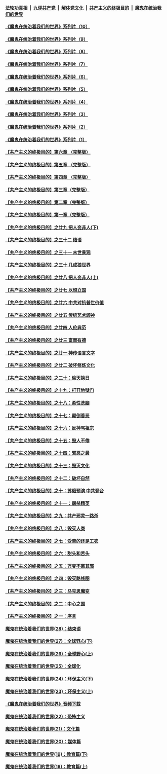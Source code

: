 

####  [法轮功真相](../../../../basic/blob/master/README.md?t=08221032) &nbsp;|&nbsp; [九评共产党](../../../../9ping.md/blob/master/README.md?t=08221032) &nbsp;|&nbsp; [解体党文化](../../../../jtdwh.md/blob/master/README.md?t=08221032)  &nbsp;|&nbsp; [共产主义的终极目的](../../../../gczydzjmd.md/blob/master/README.md?t=08221032) &nbsp;|&nbsp; [魔鬼在统治我们的世界](../../../../mgztzwmdsj.md/blob/master/README.md?t=08221032) 

#### [《魔鬼在统治着我们的世界》系列片（10）](../pages/nsc422/n12292670.md?t=08221032) 

#### [《魔鬼在统治着我们的世界》系列片（9）](../pages/nsc422/n12290859.md?t=08221032) 

#### [《魔鬼在统治着我们的世界》系列片（8）](../pages/nsc422/n12287445.md?t=08221032) 

#### [《魔鬼在统治着我们的世界》系列片（7）](../pages/nsc422/n12283425.md?t=08221032) 

#### [《魔鬼在统治着我们的世界》系列片（6）](../pages/nsc422/n12282314.md?t=08221032) 

#### [《魔鬼在统治着我们的世界》系列片（5）](../pages/nsc422/n12281419.md?t=08221032) 

#### [《魔鬼在统治着我们的世界》系列片（4）](../pages/nsc422/n12274024.md?t=08221032) 

#### [《魔鬼在统治着我们的世界》系列片（3）](../pages/nsc422/n12271322.md?t=08221032) 

#### [《魔鬼在统治着我们的世界》系列片（2）](../pages/nsc422/n12269049.md?t=08221032) 

#### [《魔鬼在统治着我们的世界》系列片（1）](../pages/nsc422/n12267575.md?t=08221032) 

#### [【共产主义的终极目的】第六章 （完整版）](../pages/nsc422/n11428913.md?t=08221032) 

#### [【共产主义的终极目的】第五章 （完整版）](../pages/nsc422/n11428912.md?t=08221032) 

#### [【共产主义的终极目的】第四章 （完整版）](../pages/nsc422/n11428907.md?t=08221032) 

#### [【共产主义的终极目的】第三章（完整版）](../pages/nsc422/n11428848.md?t=08221032) 

#### [【共产主义的终极目的】第二章（完整版）](../pages/nsc422/n11428831.md?t=08221032) 

#### [【共产主义的终极目的】第一章（完整版）](../pages/nsc422/n11417651.md?t=08221032) 

#### [【共产主义的终极目的】之廿九 把人变非人(下)](../pages/nsc422/n11344140.md?t=08221032) 

#### [【共产主义的终极目的】之三十二 结语](../pages/nsc422/n11360535.md?t=08221032) 

#### [【共产主义的终极目的】之三十一 末世景观](../pages/nsc422/n11351129.md?t=08221032) 

#### [【共产主义的终极目的】之三十 几成狼世界](../pages/nsc422/n11348280.md?t=08221032) 

#### [【共产主义的终极目的】之廿八 把人变非人(上)](../pages/nsc422/n11340492.md?t=08221032) 

#### [【共产主义的终极目的】之廿七 以恨立国](../pages/nsc422/n11336944.md?t=08221032) 

#### [【共产主义的终极目的】之廿六 中共对抗普世价值](../pages/nsc422/n11324785.md?t=08221032) 

#### [【共产主义的终极目的】之廿五 传统艺术颂神](../pages/nsc422/n11296396.md?t=08221032) 

#### [【共产主义的终极目的】之廿四 人伦典范](../pages/nsc422/n11296397.md?t=08221032) 

#### [【共产主义的终极目的】之廿三 富而有德](../pages/nsc422/n11283598.md?t=08221032) 

#### [【共产主义的终极目的】之廿一 神传语言文字](../pages/nsc422/n11263265.md?t=08221032) 

#### [【共产主义的终极目的】之廿二 破坏修炼文化](../pages/nsc422/n11245728.md?t=08221032) 

#### [【共产主义的终极目的】之二十：偷天换日](../pages/nsc422/n11238846.md?t=08221032) 

#### [【共产主义的终极目的】之十九：打开地狱门](../pages/nsc422/n11206376.md?t=08221032) 

#### [【共产主义的终极目的】之十八：柔性洗脑](../pages/nsc422/n11199994.md?t=08221032) 

#### [【共产主义的终极目的】之十七：颠倒善恶](../pages/nsc422/n11179782.md?t=08221032) 

#### [【共产主义的终极目的】之十六：反神骂祖宗](../pages/nsc422/n11166798.md?t=08221032) 

#### [【共产主义的终极目的】之十五：毁人不倦](../pages/nsc422/n11166792.md?t=08221032) 

#### [【共产主义的终极目的】之十四：邪恶之最](../pages/nsc422/n11150249.md?t=08221032) 

#### [【共产主义的终极目的】之十三：毁灭文化](../pages/nsc422/n11135227.md?t=08221032) 

#### [【共产主义的终极目的】之十二：破坏自然](../pages/nsc422/n11135214.md?t=08221032) 

#### [【共产主义的终极目的】之十：苏俄预演 中共登台](../pages/nsc422/n11118424.md?t=08221032) 

#### [【共产主义的终极目的】之十一：屠杀精英](../pages/nsc422/n11118442.md?t=08221032) 

#### [【共产主义的终极目的】之九：共产邪灵一路杀](../pages/nsc422/n11114139.md?t=08221032) 

#### [【共产主义的终极目的】之八：毁灭人类](../pages/nsc422/n11108503.md?t=08221032) 

#### [【共产主义的终极目的】之七：受苦的还是工农](../pages/nsc422/n11101809.md?t=08221032) 

#### [【共产主义的终极目的】之六：甜头和苦头](../pages/nsc422/n11096971.md?t=08221032) 

#### [【共产主义的终极目的】之五：万变不离其邪](../pages/nsc422/n11091285.md?t=08221032) 

#### [【共产主义的终极目的】之四：毁灭路线图](../pages/nsc422/n11086284.md?t=08221032) 

#### [【共产主义的终极目的】之三：马克思魔变](../pages/nsc422/n11061941.md?t=08221032) 

#### [【共产主义的终极目的】之二：中心之国](../pages/nsc422/n11047728.md?t=08221032) 

#### [【共产主义的终极目的】之一：序言](../pages/nsc422/n11086077.md?t=08221032) 

#### [魔鬼在统治着我们的世界(28)：结束语](../pages/nsc422/n10936246.md?t=08221032) 

#### [魔鬼在统治着我们的世界(27)：全球野心(下)](../pages/nsc422/n10928319.md?t=08221032) 

#### [魔鬼在统治着我们的世界(26)：全球野心(上)](../pages/nsc422/n10900318.md?t=08221032) 

#### [魔鬼在统治着我们的世界(25)：全球化](../pages/nsc422/n10788205.md?t=08221032) 

#### [魔鬼在统治着我们的世界(24)：环保主义(下)](../pages/nsc422/n10695307.md?t=08221032) 

#### [魔鬼在统治着我们的世界(23)：环保主义(上)](../pages/nsc422/n10688613.md?t=08221032) 

#### [《魔鬼在统治着我们的世界》音频下载](../pages/nsc422/n10635553.md?t=08221032) 

#### [魔鬼在统治着我们的世界(22)：恐怖主义](../pages/nsc422/n10614727.md?t=08221032) 

#### [魔鬼在统治着我们的世界(21)：文化篇](../pages/nsc422/n10597706.md?t=08221032) 

#### [魔鬼在统治着我们的世界(20)：媒体篇](../pages/nsc422/n10586579.md?t=08221032) 

#### [魔鬼在统治着我们的世界(19)：教育篇(下)](../pages/nsc422/n10564808.md?t=08221032) 

#### [魔鬼在统治着我们的世界(18)：教育篇(上)](../pages/nsc422/n10526970.md?t=08221032) 


